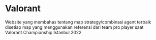 # Valorant
Website yang membahas tentang map strategy/combinasi agent terbaik disetiap map yang menggunakan referensi dari team pro player saat Valorant Championship Istanbul 2022
